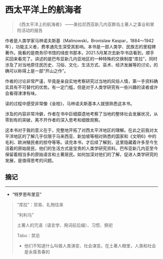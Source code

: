 # 西太平洋上的航海者



> 《西太平洋上的航海者》 ——美拉尼西亚新几内亚群岛土著人之事业和冒险活动的报告
> 
作者是人类学家马林诺夫斯基（Malinowski，Bronislaw Kaspar，1884～1942年），功能主义者，费孝通先生深受其影响。本书是一部人类学、民族志的里程碑著作。我看的是商务印书馆的绿皮书那本，2021.5月某次去新华书店看到，顺手买回来看完了。讲述的是巴布亚新几内亚地区的一种特殊的交换制度“库拉”，同时涉及了对当地原住民历史、习俗、文化、生活方式、巫术、经济发展等的讨论，的确可以称得上是一部“开山之作”。

作者的讨论非常严谨，毕竟是亲自实地考察研究过当地的风俗人情，第一手资料确实具有不可替代的优势。有一定门槛，但是对于人类学研究有一些兴趣的读者或许会看得津津有味。

读的过程中感受非常像《金枝》，马林诺夫斯基本人就很熟悉这本书。

涉及的内容非常冷僻，作者在书中巨细靡遗地考察了当地的整体社会发展状况，从零到有的突破，离不开作者的深入思考和细致观察。

这本书对于我的意义在于，完整地开拓了对西太平洋地区的理解。在此之前我对太平洋地区的了解几乎仅限于马来西亚、新加坡等相对熟悉的国家和《文明6》中的毛利、欧洲殖民者的掠夺等等。读完本书，才后续了解到，这里隐藏着许多至今生活着的原始居民，他们的生活方式是宝贵的人类学研究资料。巴布亚新几内亚至今保留着相当多的原始语言和土著居民。如何加深对他们的了解，促进人类学研究的发展，是值得思考的问题。
## 摘记
-----

- “特罗恩布里亚”
> “库拉”：贸易、礼物往来
> 
> “利利乌”
> 
> 土著人的咒语（语言学、用词前后缀）、习惯、祭祀
> 
> Tabu：禁忌
> - 他们不知道什么叫做人类演变、社会演变。在土著人眼里，人类和社会是永葆青春的

